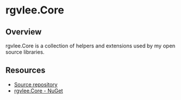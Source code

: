 # rgvlee.Core

## Overview

rgvlee.Core is a collection of helpers and extensions used by my open source libraries.

## Resources

-   [Source repository](https://github.com/rgvlee/rgvlee.Core)
-   [rgvlee.Core - NuGet](https://www.nuget.org/packages/rgvlee.Core)
